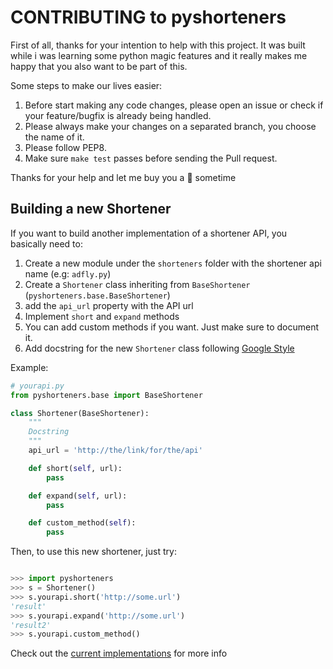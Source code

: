 CONTRIBUTING to pyshorteners
============================

First of all, thanks for your intention to help with this project. It was built while i was learning some python magic features and it really makes me happy that you also want to be part of this.

Some steps to make our lives easier:

1. Before start making any code changes, please open an issue or check if your feature/bugfix is already being handled.
2. Please always make your changes on a separated branch, you choose the name of it.
3. Please follow PEP8.
4. Make sure `make test` passes before sending the Pull request.

Thanks for your help and let me buy you a :beer: sometime

Building a new Shortener
------------------------

If you want to build another implementation of a shortener API, you basically need to:

1. Create a new module under the `shorteners` folder with the shortener api name (e.g: `adfly.py`)
2. Create a `Shortener` class inheriting from `BaseShortener` (`pyshorteners.base.BaseShortener`)
3. add the `api_url` property with the API url
4. Implement `short` and `expand` methods
5. You can add custom methods if you want. Just make sure to document it.
6. Add docstring for the new `Shortener` class following [Google Style](https://github.com/google/styleguide/blob/gh-pages/pyguide.md#38-comments-and-docstrings)

Example:

```python
# yourapi.py
from pyshorteners.base import BaseShortener

class Shortener(BaseShortener):
    """
    Docstring
    """
    api_url = 'http://the/link/for/the/api'

    def short(self, url):
        pass

    def expand(self, url):
        pass

    def custom_method(self):
        pass
```

Then, to use this new shortener, just try:

```python

>>> import pyshorteners
>>> s = Shortener()
>>> s.yourapi.short('http://some.url')
'result'
>>> s.yourapi.expand('http://some.url')
'result2'
>>> s.yourapi.custom_method()
```

Check out the [current implementations](https://github.com/ellisonleao/pyshorteners/tree/master/pyshorteners/shorteners) for more info
